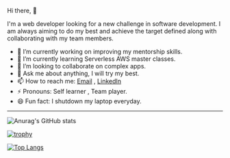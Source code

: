  Hi there,  👋
 
  I'm a web developer looking for a new challenge in software development. I am always aiming to do my best
   and achieve the target defined along with collaborating with my team members. 

- 🔭 I’m currently working on improving my mentorship skills.
- 🌱 I’m currently learning Serverless AWS master classes.
- 👯 I’m looking to collaborate on complex apps.
- 💬 Ask me about  anything, I will try my best.
- 📫 How to reach me: [Email](islam.fawzy@outlook.dk) , [LinkedIn](https://www.linkedin.com/in/islam-fawzy/)
- ⚡ Pronouns: Self learner , Team player.
- 😄 Fun fact: I shutdown my laptop everyday. 

<hr/>

![Anurag's GitHub stats](https://github-readme-stats.vercel.app/api?username=islam-fawzy25&show_icons=true&theme=)


[![trophy](https://github-profile-trophy.vercel.app/?username=islam-fawzy25)](https://github.com/islam-fawzy25/github-profile-trophy)      

[![Top Langs](https://github-readme-stats.vercel.app/api/top-langs/?username=islam-fawzy25&show_icons=true&theme=)](https://github.com/islam-fawzy25/github-readme-stats)   
